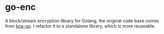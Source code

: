 # go-enc

A block/stream encryption library for Golang, the original code base comes from [kcp-go](https://github.com/xtaci/kcp-go). I refactor it to a standalone library, which is more reuseable.